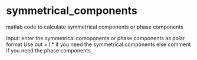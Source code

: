 # symmetrical_components
matlab code to calculate symmetrical components or phase components

Input: enter the symmetrical comoponents or phase components as polar format
Use out = l *  if you need the symmetrical components
else comment if you need the phase components
